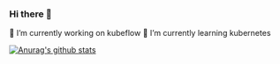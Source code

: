 ### Hi there 👋

<!--
**kosehy/kosehy** is a ✨ _special_ ✨ repository because its `README.md` (this file) appears on your GitHub profile.

Here are some ideas to get you started:

- 🔭 I’m currently working on ...
- 🌱 I’m currently learning ...
- 👯 I’m looking to collaborate on ...
- 🤔 I’m looking for help with ...
- 💬 Ask me about ...
- 📫 How to reach me: ...
- 😄 Pronouns: ...
- ⚡ Fun fact: ...
-->
🔭 I’m currently working on kubeflow
🌱 I’m currently learning kubernetes

[![Anurag's github stats](https://github-readme-stats.vercel.app/api?username=kosehy&show_icons=true&theme=vue-dark)](https://github.com/anuraghazra/github-readme-stats)
